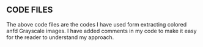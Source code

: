 ## CODE FILES

The above code files are the codes I have used form extracting colored anfd Grayscale images.
I have added comments in my code to make it easy for the reader to understand my approach.
